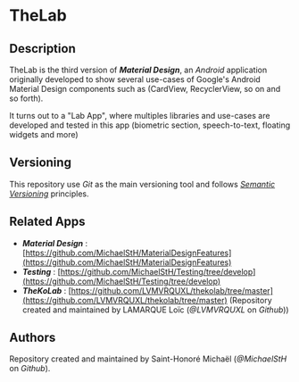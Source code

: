 # TheLab

## Description

TheLab is the third version of ***Material Design***, an *Android* application originally developed
to show several use-cases of Google's Android Material Design components such as (CardView, RecyclerView, so on and so forth).

It turns out to a "Lab App", where multiples libraries and use-cases are developed and tested in this app (biometric section, speech-to-text, floating widgets and more)

## Versioning

This repository use *Git* as the main versioning tool and follows [*Semantic Versioning*][sem-ver]
principles.

## Related Apps

* ***Material Design*** : [https://github.com/MichaelStH/MaterialDesignFeatures](https://github.com/MichaelStH/MaterialDesignFeatures)
* ***Testing*** : [https://github.com/MichaelStH/Testing/tree/develop](https://github.com/MichaelStH/Testing/tree/develop)
* ***TheKoLab*** : [https://github.com/LVMVRQUXL/thekolab/tree/master](https://github.com/LVMVRQUXL/thekolab/tree/master) (Repository created and maintained by LAMARQUE Loïc (*@LVMVRQUXL* on *Github*))

## Authors

Repository created and maintained by Saint-Honoré Michaël (*@MichaelStH* on *Github*).

[sem-ver]: https://semver.org/